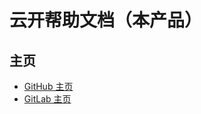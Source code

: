 # 云开帮助文档（本产品）

## 主页
* [GitHub 主页](https://github.com/xyk953651094/SkyDocuments/ "跳转至 GitHub 主页")
* [GitLab 主页](https://gitlab.com/xyk953651094/SkyDocuments/ "跳转至 GitLab 主页")